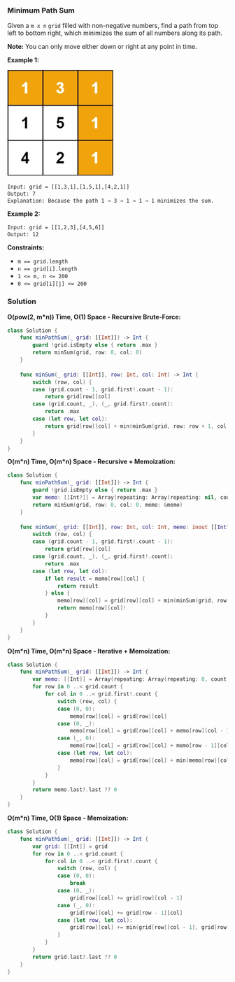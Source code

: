 
### Minimum Path Sum

Given a `m x n` `grid` filled with non-negative numbers, find a path from top left to bottom right, which minimizes the sum of all numbers along its path.

__Note:__ 
You can only move either down or right at any point in time.

__Example 1:__

![question_64.jpg](../images/question_64.jpg)
```
Input: grid = [[1,3,1],[1,5,1],[4,2,1]]
Output: 7
Explanation: Because the path 1 → 3 → 1 → 1 → 1 minimizes the sum.
```
__Example 2:__
```
Input: grid = [[1,2,3],[4,5,6]]
Output: 12
```

__Constraints:__
* `m == grid.length`
* `n == grid[i].length`
* `1 <= m, n <= 200`
* `0 <= grid[i][j] <= 200`

### Solution
__O(pow(2, m*n)) Time, O(1) Space - Recursive Brute-Force:__
```Swift
class Solution {
    func minPathSum(_ grid: [[Int]]) -> Int {
        guard !grid.isEmpty else { return .max }
        return minSum(grid, row: 0, col: 0)
    }

    func minSum(_ grid: [[Int]], row: Int, col: Int) -> Int {
        switch (row, col) {
        case (grid.count - 1, grid.first!.count - 1):
            return grid[row][col]
        case (grid.count, _), (_, grid.first!.count):
            return .max
        case (let row, let col):
            return grid[row][col] + min(minSum(grid, row: row + 1, col: col), minSum(grid, row: row, col: col + 1))
        }
    }
}
```
__O(m\*n) Time, O(m\*n) Space - Recursive + Memoization:__
```Swift
class Solution {
    func minPathSum(_ grid: [[Int]]) -> Int {
        guard !grid.isEmpty else { return .max }
        var memo: [[Int?]] = Array(repeating: Array(repeating: nil, count: grid.first!.count), count: grid.count)
        return minSum(grid, row: 0, col: 0, memo: &memo)
    }

    func minSum(_ grid: [[Int]], row: Int, col: Int, memo: inout [[Int?]]) -> Int {
        switch (row, col) {
        case (grid.count - 1, grid.first!.count - 1):
            return grid[row][col]
        case (grid.count, _), (_, grid.first!.count):
            return .max
        case (let row, let col):
            if let result = memo[row][col] {
                return result
            } else {
                memo[row][col] = grid[row][col] + min(minSum(grid, row: row + 1, col: col, memo: &memo), minSum(grid, row: row, col: col + 1, memo: &memo))
                return memo[row][col]!
            }
        }
    }
}
```
__O(m\*n) Time, O(m\*n) Space - Iterative + Memoization:__
```Swift
class Solution {
    func minPathSum(_ grid: [[Int]]) -> Int {
        var memo: [[Int]] = Array(repeating: Array(repeating: 0, count: grid.first!.count), count: grid.count)
        for row in 0 ..< grid.count {
            for col in 0 ..< grid.first!.count {
                switch (row, col) {
                case (0, 0):
                    memo[row][col] = grid[row][col]
                case (0, _):
                    memo[row][col] = grid[row][col] + memo[row][col - 1]
                case (_, 0):
                    memo[row][col] = grid[row][col] + memo[row - 1][col]
                case (let row, let col):
                    memo[row][col] = grid[row][col] + min(memo[row][col - 1], memo[row - 1][col])
                }
            }
        }
        return memo.last?.last ?? 0
    }
}
```
__O(m\*n) Time, O(1) Space - Memoization:__
```Swift
class Solution {
    func minPathSum(_ grid: [[Int]]) -> Int {
        var grid: [[Int]] = grid
        for row in 0 ..< grid.count {
            for col in 0 ..< grid.first!.count {
                switch (row, col) {
                case (0, 0):
                    break
                case (0, _):
                    grid[row][col] += grid[row][col - 1]
                case (_, 0):
                    grid[row][col] += grid[row - 1][col]
                case (let row, let col):
                    grid[row][col] += min(grid[row][col - 1], grid[row - 1][col])
                }
            }
        }
        return grid.last?.last ?? 0
    }
}
```
